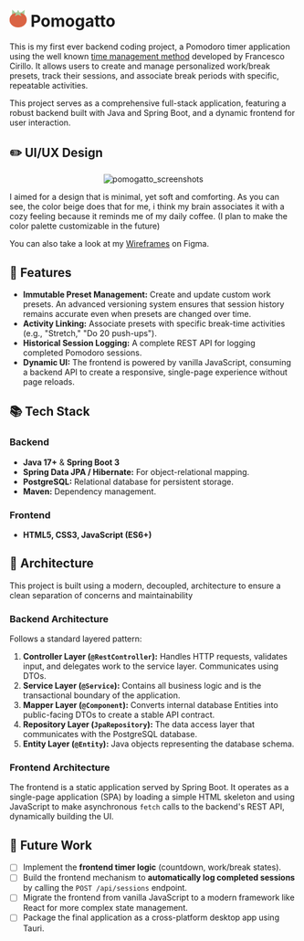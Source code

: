 # <img src="src/main/resources/static/images/tomato.svg" alt="Logo" width="30px"> Pomogatto

This is my first ever backend coding project, a Pomodoro timer application using the well known <a href="https://en.wikipedia.org/wiki/Pomodoro_Technique">time management method</a> developed by Francesco Cirillo. It allows users to create and manage personalized work/break presets, track their sessions, and associate break periods with specific, repeatable activities.

This project serves as a comprehensive full-stack application, featuring a robust backend built with Java and Spring Boot, and a dynamic frontend for user interaction.

## ✏️ UI/UX Design
<p align="center">
<img width="1915" height="766" alt="pomogatto_screenshots" src="https://github.com/user-attachments/assets/6bbbbde8-cd90-4025-91df-5763923f1604" /></p>

I aimed for a design that is minimal, yet soft and comforting. As you can see, the color beige does that for me, i think my brain associates it with a cozy feeling because it reminds me of my daily coffee. (I plan to make the color palette customizable in the future)

You can also take a look at my <a href="https://www.figma.com/design/S5SNLSv1zWtwsKyKI5OW3x/pomogatto?node-id=0-1&t=Y0CNrIhc7I3zvwQ8-1">Wireframes</a> on Figma.

## 📌 Features

*   **Immutable Preset Management:** Create and update custom work presets. An advanced versioning system ensures that session history remains accurate even when presets are changed over time.
*   **Activity Linking:** Associate presets with specific break-time activities (e.g., "Stretch," "Do 20 push-ups").
*   **Historical Session Logging:** A complete REST API for logging completed Pomodoro sessions.
*   **Dynamic UI:** The frontend is powered by vanilla JavaScript, consuming a backend API to create a responsive, single-page experience without page reloads.

## 📚 Tech Stack

### Backend
*   **Java 17+** & **Spring Boot 3**
*   **Spring Data JPA / Hibernate:** For object-relational mapping.
*   **PostgreSQL:** Relational database for persistent storage.
*   **Maven:** Dependency management.

### Frontend
*   **HTML5, CSS3, JavaScript (ES6+)**

## 📐 Architecture

This project is built using a modern, decoupled, architecture to ensure a clean separation of concerns and maintainability
    
### Backend Architecture
Follows a standard layered pattern:

1.  **Controller Layer (`@RestController`):** Handles HTTP requests, validates input, and delegates work to the service layer. Communicates using DTOs.
2.  **Service Layer (`@Service`):** Contains all business logic and is the transactional boundary of the application.
3.  **Mapper Layer (`@Component`):** Converts internal database Entities into public-facing DTOs to create a stable API contract.
4.  **Repository Layer (`JpaRepository`):** The data access layer that communicates with the PostgreSQL database.
5.  **Entity Layer (`@Entity`):** Java objects representing the database schema.

### Frontend Architecture
The frontend is a static application served by Spring Boot. It operates as a single-page application (SPA) by loading a simple HTML skeleton and using JavaScript to make asynchronous `fetch` calls to the backend's REST API, dynamically building the UI.

## 📝 Future Work

*   [ ] Implement the **frontend timer logic** (countdown, work/break states).
*   [ ] Build the frontend mechanism to **automatically log completed sessions** by calling the `POST /api/sessions` endpoint.
*   [ ] Migrate the frontend from vanilla JavaScript to a modern framework like React for more complex state management.
*   [ ] Package the final application as a cross-platform desktop app using Tauri.
